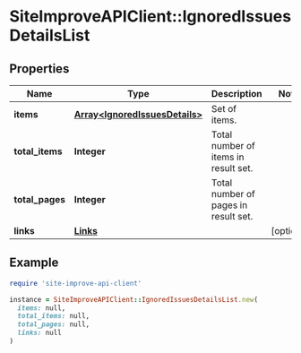 # SiteImproveAPIClient::IgnoredIssuesDetailsList

## Properties

| Name | Type | Description | Notes |
| ---- | ---- | ----------- | ----- |
| **items** | [**Array&lt;IgnoredIssuesDetails&gt;**](IgnoredIssuesDetails.md) | Set of items. |  |
| **total_items** | **Integer** | Total number of items in result set. |  |
| **total_pages** | **Integer** | Total number of pages in result set. |  |
| **links** | [**Links**](Links.md) |  | [optional] |

## Example

```ruby
require 'site-improve-api-client'

instance = SiteImproveAPIClient::IgnoredIssuesDetailsList.new(
  items: null,
  total_items: null,
  total_pages: null,
  links: null
)
```

